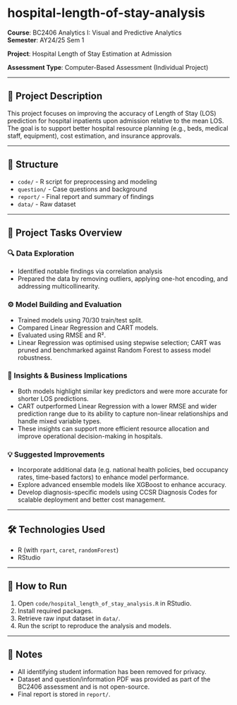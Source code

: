 # hospital-length-of-stay-analysis

**Course**: BC2406 Analytics I: Visual and Predictive Analytics  
**Semester**: AY24/25 Sem 1  

**Project**: Hospital Length of Stay Estimation at Admission

**Assessment Type**: Computer-Based Assessment (Individual Project)

---

## 📘 Project Description
This project focuses on improving the accuracy of Length of Stay (LOS) prediction for hospital inpatients upon admission relative to the mean LOS. The goal is to support better hospital resource planning (e.g., beds, medical staff, equipment), cost estimation, and insurance approvals.

---

## 📁 Structure
- `code/` - R script for preprocessing and modeling
- `question/` - Case questions and background
- `report/` - Final report and summary of findings
- `data/` - Raw dataset

---

## 🧪 Project Tasks Overview

### 🔍 Data Exploration
- Identified notable findings via correlation analysis
- Prepared the data by removing outliers, applying one-hot encoding, and addressing multicollinearity.

### ⚙️ Model Building and Evaluation
- Trained models using 70/30 train/test split.
- Compared Linear Regression and CART models.
- Evaluated using RMSE and R².
- Linear Regression was optimised using stepwise selection; CART was pruned and benchmarked against Random Forest to assess model robustness.

### 🧠 Insights & Business Implications
- Both models highlight similar key predictors and were more accurate for shorter LOS predictions.
- CART outperformed Linear Regression with a lower RMSE and wider prediction range due to its ability to capture non-linear relationships and handle mixed variable types.
- These insights can support more efficient resource allocation and improve operational decision-making in hospitals.

### 💡 Suggested Improvements
- Incorporate additional data (e.g. national health policies, bed occupancy rates, time-based factors) to enhance model performance.
- Explore advanced ensemble models like XGBoost to enhance accuracy.
- Develop diagnosis-specific models using CCSR Diagnosis Codes for scalable deployment and better cost management.

---

## 🛠 Technologies Used
- R (with `rpart`, `caret`, `randomForest`)
- RStudio

---

## 🚀 How to Run
1. Open `code/hospital_length_of_stay_analysis.R` in RStudio.
2. Install required packages.
3. Retrieve raw input dataset in `data/`.
4. Run the script to reproduce the analysis and models.

---

## 📌 Notes
- All identifying student information has been removed for privacy.
- Dataset and question/information PDF was provided as part of the BC2406 assessment and is not open-source.
- Final report is stored in `report/`.
